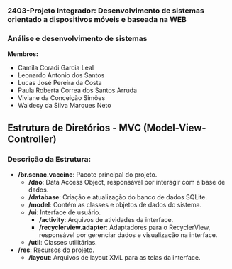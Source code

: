 ### 2403-Projeto Integrador: Desenvolvimento de sistemas orientado a dispositivos móveis e baseada na WEB 
### Análise e desenvolvimento de sistemas

**Membros:**
- Camila Coradi Garcia Leal
- Leonardo Antonio dos Santos
- Lucas José Pereira da Costa
- Paula Roberta Correa dos Santos Arruda
- Viviane da Conceição Simões
- Waldecy da Silva Marques Neto

## Estrutura de Diretórios - MVC (Model-View-Controller)


### Descrição da Estrutura:

- **/br.senac.vaccine**: Pacote principal do projeto.
  - **/dao**: Data Access Object, responsável por interagir com a base de dados.
  - **/database**: Criação e atualização do banco de dados SQLite.
  - **/model**: Contém as classes e objetos de dados do sistema.
  - **/ui**: Interface de usuário.
    - **/activity**: Arquivos de atividades da interface.
    - **/recyclerview.adapter**: Adaptadores para o RecyclerView, responsável por gerenciar dados e visualização na interface.<br>
  - **/util**: Classes utilitárias.
- **/res**: Recursos do projeto.
  - **/layout**: Arquivos de layout XML para as telas da interface.
